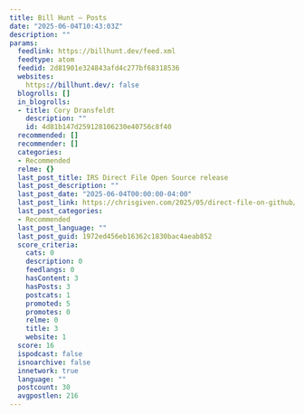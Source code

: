 ```yaml
---
title: Bill Hunt – Posts
date: "2025-06-04T10:43:03Z"
description: ""
params:
  feedlink: https://billhunt.dev/feed.xml
  feedtype: atom
  feedid: 2d81901e324843afd4c277bf68318536
  websites:
    https://billhunt.dev/: false
  blogrolls: []
  in_blogrolls:
  - title: Cory Dransfeldt
    description: ""
    id: 4d81b147d259128106230e40756c8f40
  recommended: []
  recommender: []
  categories:
  - Recommended
  relme: {}
  last_post_title: IRS Direct File Open Source release
  last_post_description: ""
  last_post_date: "2025-06-04T00:00:00-04:00"
  last_post_link: https://chrisgiven.com/2025/05/direct-file-on-github/
  last_post_categories:
  - Recommended
  last_post_language: ""
  last_post_guid: 1972ed456eb16362c1830bac4aeab852
  score_criteria:
    cats: 0
    description: 0
    feedlangs: 0
    hasContent: 3
    hasPosts: 3
    postcats: 1
    promoted: 5
    promotes: 0
    relme: 0
    title: 3
    website: 1
  score: 16
  ispodcast: false
  isnoarchive: false
  innetwork: true
  language: ""
  postcount: 30
  avgpostlen: 216
---
```

